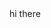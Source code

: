 <!DOCTYPE html>
<html>
<body>	
  hi there
	<script type="text/javascript">
            window.location.href ="<?php
			
			if($_GET['linknya']<>'')
			{
			echo  $_GET['linknya'];
			} else {	
			echo 'none.html';	
			}	
				
				?>"
        </script>	
 
	
</body>
</html>

